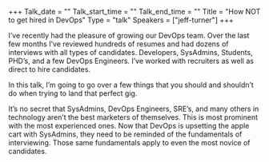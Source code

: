 +++
Talk_date = ""
Talk_start_time = ""
Talk_end_time = ""
Title = "How NOT to get hired in DevOps"
Type = "talk"
Speakers = ["jeff-turner"]
+++

I’ve recently had the pleasure of growing our DevOps team. Over the last few months I’ve reviewed hundreds of resumes and had dozens of interviews with all types of candidates. Developers, SysAdmins, Students, PHD’s, and a few DevOps Engineers. I’ve worked with recruiters as well as direct to hire candidates.

In this talk, I’m going to go over a few things that you should and shouldn’t do when trying to land that perfect gig.

It’s no secret that SysAdmins, DevOps Engineers, SRE’s, and many others in technology aren’t the best marketers of themselves. This is most prominent with the most experienced ones. Now that DevOps is upsetting the apple cart with SysAdmins, they need to be reminded of the fundamentals of interviewing. Those same fundamentals apply to even the most novice of candidates.
